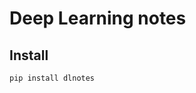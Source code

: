 Deep Learning notes
================

<!-- WARNING: THIS FILE WAS AUTOGENERATED! DO NOT EDIT! -->

## Install

``` sh
pip install dlnotes
```
